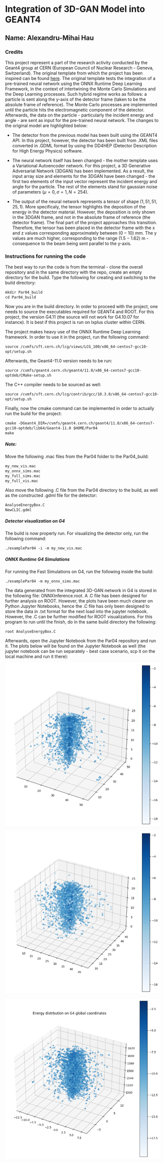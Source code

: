 # Integration of 3D-GAN Model into GEANT4

## Name: Alexandru-Mihai Hau

### Credits

This project represent a part of the research activity conducted by the Geant4 group at CERN (European Council of Nuclear Research - Geneva, Switzerland). The original template from which the project has been inspired can be found [here]. The original template tests the integration of a pre-trained neural network using the ONNX Runtime Deep Learning Framework, in the context of intertwining the Monte Carlo Simulations and the Deep Learning processes. Such hybrid regime works as follows: a particle is sent along the y-axis of the detector frame (taken to be the absolute frame of reference). The Monte Carlo processes are implemented until the particle hits the electromagnetic component of the detector. Afterwards, the data on the particle - particularly the incident energy and angle - are sent as input for the pre-trained neural network. The changes to the original model are highlighted below:

* The detector from the previous model has been built using the GEANT4 API. In this project, however, the detector has been built from .XML files converted in .GDML format by using the DD4HEP (Detector Description for High Energy Physics) software.

* The neural network itself has been changed - the mother template uses a Variational Autoencoder network. For this project, a 3D Generative Adversarial Network (3DGAN) has been implemented. As a result, the input array size and elements for the 3DGAN have been changed - the first two elements of the input vector represent the incident energy and angle for the particle. The rest of the elements stand for gaussian noise of parameters $(\mu = 0, \sigma = 1, N = 254)$.

* The output of the neural network represents a tensor of shape $(1, 51, 51, 25, 1)$. More specificaly, the tensor highlights the deposition of the energy in the detector material. However, the deposition is only shown in the 3DGAN frame, and not in the absolute frame of reference (the detector frame). The final part of the project approaches this transition. Therefore, the tensor has been placed in the detector frame with the x and z values corresponding approximately between $(0 - 10)$ mm. The y values are much higher, corresponding to the range $(1.5 - 1.62)$ m - consequence to the beam being sent parallel to the y-axis.

### Instructions for running the code

The best way to run the code is from the terminal - clone the overall repository and in the same directory with the repo, create an empty directory for the build. Type the following for creating and switching to the build directory:

```
mkdir Par04_build
cd Par04_build
```
Now you are in the build directory. In order to proceed with the project, one needs to source the executables required for GEANT4 and ROOT. For this project, the version G4.11 (the source will not work for G4.10.07 for instance). It is best if this project is run on lxplus cluster within CERN.

The project makes heavy use of the ONNX Runtime Deep Learning framework. In order to use it in the project, run the following command:

```
source /cvmfs/sft.cern.ch/lcg/views/LCG_100/x86_64-centos7-gcc10-opt/setup.sh
```

Afterwards, the Geant4-11.0 version needs to be run:
```
source /cvmfs/geant4.cern.ch/geant4/11.0/x86_64-centos7-gcc10-optdeb/CMake-setup.sh
```
The C++ compiler needs to be sourced as well:

```
source /cvmfs/sft.cern.ch/lcg/contrib/gcc/10.3.0/x86_64-centos7-gcc10-opt/setup.sh
```

Finally, now the cmake command can be implemented in order to actually run the build for the project:

```
cmake -DGeant4_DIR=/cvmfs/geant4.cern.ch/geant4/11.0/x86_64-centos7-gcc10-optdeb/lib64/Geant4-11.0 $HOME/Par04
make
```

##### Note: 

Move the following .mac files from the Par04 folder to the Par04_build: 
```
my_new_vis.mac
my_onnx_sims.mac
my_full_sims.mac
my_full_vis.mac
```

Also move the following .C file from the Par04 directory to the build, as well as the constructed .gdml file for the detector:
```
AnalyseEnergyBox.C
NewCLIC.gdml
```

##### Detector visualization on G4

The build is now properly run. For visualizing the detector only, run the following command:
```
./examplePar04 -i -m my_new_vis.mac
```

##### ONNX Runtime G4 Simulations

For running the Fast Simulations on G4, run the following inside the build:
```
./examplePar04 -m my_onnx_sims.mac
```

The data generated from the integrated 3D-GAN network in G4 is stored in the following file: ONNXInference.root. A .C file has been designed for further analysis on ROOT. However, the plots have been much clearer on Python Jupyter Notebooks, hence the .C file has only been designed to store the data in .txt format for the next load into the jupyter notebook. However, the .C can be further modified for ROOT visualizations. For this program to run until the finish, do in the same build directory the following:

```
root AnalyseEnergyBox.C
```

Afterwards, open the Jupyter Notebook from the Par04 repository and run it. The plots below will be found on the Jupyter Notebook as well (the jupyter notebook can be run separately - best case scenario, scp it on the local machine and run it there):

![ScreenShot](300GeV.png)

![ScreenShot](300GeV_G4_ONNX.png)

![ScreenShot](G4_global_coords.png)

[here]: https://gitlab.cern.ch/geant4/geant4/-/tree/master/examples/extended/parameterisations/Par04
